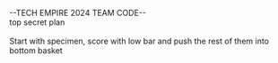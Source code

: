 --TECH EMPIRE 2024 TEAM CODE--
<br>
top secret plan
<br>
<br>
Start with specimen, score with low bar and push the rest of them into bottom basket
